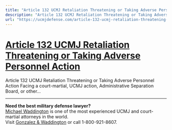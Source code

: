 ```yaml
---
title: "Article 132 UCMJ Retaliation Threatening or Taking Adverse Personnel Action"
description: "Article 132 UCMJ Retaliation Threatening or Taking Adverse Personnel Action Facing a court-martial, UCMJ action, Administrative Separation Board, or other..."
url: "https://ucmjdefense.com/article-132-ucmj-retaliation-threatening-or-taking-adverse-personnel-action.html"
---
```


# [Article 132 UCMJ Retaliation Threatening or Taking Adverse Personnel Action](https://ucmjdefense.com/article-132-ucmj-retaliation-threatening-or-taking-adverse-personnel-action.html)

Article 132 UCMJ Retaliation Threatening or Taking Adverse Personnel Action Facing a court-martial, UCMJ action, Administrative Separation Board, or other...

---

**Need the best military defense lawyer?**  
[Michael Waddington](https://ucmjdefense.com/attorneys/michael-stewart-waddington-partner.html) is one of the most experienced UCMJ and court-martial attorneys in the world.  
Visit [Gonzalez & Waddington](https://ucmjdefense.com) or call 1-800-921-8607.
